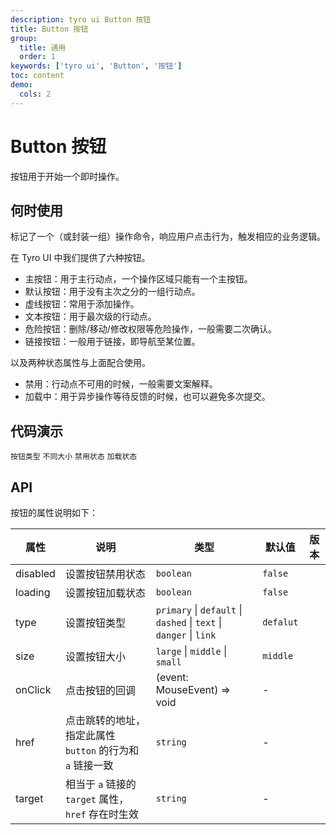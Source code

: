 ```yaml
---
description: tyro ui Button 按钮
title: Button 按钮
group:
  title: 通用
  order: 1
keywords: ['tyro ui', 'Button', '按钮']
toc: content
demo:
  cols: 2
---
```


# Button 按钮

按钮用于开始一个即时操作。

## 何时使用

标记了一个（或封装一组）操作命令，响应用户点击行为，触发相应的业务逻辑。

在 Tyro UI 中我们提供了六种按钮。

- 主按钮：用于主行动点，一个操作区域只能有一个主按钮。
- 默认按钮：用于没有主次之分的一组行动点。
- 虚线按钮：常用于添加操作。
- 文本按钮：用于最次级的行动点。
- 危险按钮：删除/移动/修改权限等危险操作，一般需要二次确认。
- 链接按钮：一般用于链接，即导航至某位置。

以及两种状态属性与上面配合使用。

- 禁用：行动点不可用的时候，一般需要文案解释。
- 加载中：用于异步操作等待反馈的时候，也可以避免多次提交。

## 代码演示

<code src="./demo/basic.tsx">按钮类型</code>
<code src="./demo/size.tsx">不同大小</code>
<code src="./demo/disabled.tsx">禁用状态</code>
<code src="./demo/loading.tsx">加载状态</code>

## API

按钮的属性说明如下：

| 属性     | 说明                                                      | 类型                                                               | 默认值    | 版本 |
| -------- | --------------------------------------------------------- | ------------------------------------------------------------------ | --------- | ---- |
| disabled | 设置按钮禁用状态                                          | `boolean`                                                          | `false`   |      |
| loading  | 设置按钮加载状态                                          | `boolean`                                                          | `false`   |
| type     | 设置按钮类型                                              | `primary` \| `default` \| `dashed` \| `text` \| `danger` \| `link` | `defalut` |
| size     | 设置按钮大小                                              | `large` \| `middle` \| `small`                                     | `middle`  |
| onClick  | 点击按钮的回调                                            | (event: MouseEvent) => void                                        | -         |
| href     | 点击跳转的地址，指定此属性 `button` 的行为和 `a` 链接一致 | `string`                                                           | -         |
| target   | 相当于 `a` 链接的 `target` 属性，`href` 存在时生效        | `string `                                                          | -         |
